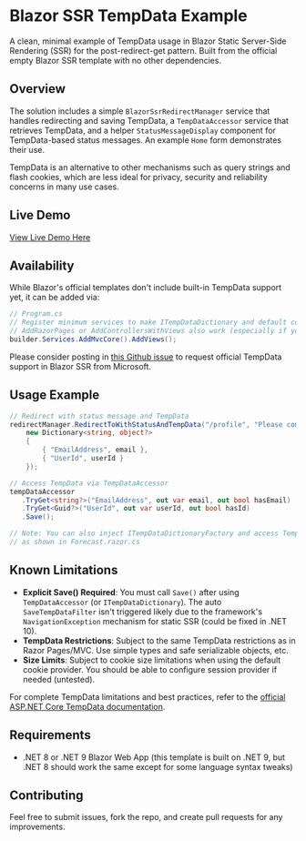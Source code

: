 # Blazor SSR TempData Example

A clean, minimal example of TempData usage in Blazor Static Server-Side Rendering (SSR) for the post-redirect-get pattern. Built from the official empty Blazor SSR template with no other dependencies.

## Overview

The solution includes a simple `BlazorSsrRedirectManager` service that handles redirecting and saving TempData, a `TempDataAccessor` service that retrieves TempData, and a helper `StatusMessageDisplay` component for TempData-based status messages. An example `Home` form demonstrates their use. 

TempData is an alternative to other mechanisms such as query strings and flash cookies, which are less ideal for privacy, security and reliability concerns in many use cases.

## Live Demo

[View Live Demo Here](https://blazor-ssr-temp-data-demo.azurewebsites.net/)

## Availability

While Blazor's official templates don't include built-in TempData support yet, it can be added via:

```csharp
// Program.cs
// Register minimum services to make ITempDataDictionary and default cookie provider available via DI.
// AddRazorPages or AddControllersWithViews also work (especially if you need those in your project)
builder.Services.AddMvcCore().AddViews();
```
Please consider posting in [this Github issue](https://github.com/dotnet/aspnetcore/issues/49683) to request official TempData support in Blazor SSR from Microsoft.

## Usage Example

```csharp
// Redirect with status message and TempData
redirectManager.RedirectToWithStatusAndTempData("/profile", "Please complete your profile", Severity.Info,
    new Dictionary<string, object?> 
    {
        { "EmailAddress", email },
        { "UserId", userId }
    });
```

```csharp
// Access TempData via TempDataAccessor
tempDataAccessor
   .TryGet<string?>("EmailAddress", out var email, out bool hasEmail)
   .TryGet<Guid?>("UserId", out var userId, out bool hasId)
   .Save();

// Note: You can also inject ITempDataDictionaryFactory and access TempData manually, 
// as shown in Forecast.razor.cs
```

## Known Limitations

- **Explicit Save() Required**: You must call `Save()` after using `TempDataAccessor` (or `ITempDataDictionary`). The auto `SaveTempDataFilter` isn't triggered likely due to the framework's `NavigationException` mechanism for static SSR (could be fixed in .NET 10).
- **TempData Restrictions**: Subject to the same TempData restrictions as in Razor Pages/MVC. Use simple types and safe serializable objects, etc.
- **Size Limits**: Subject to cookie size limitations when using the default cookie provider. You should be able to configure session provider if needed (untested).

For complete TempData limitations and best practices, refer to the [official ASP.NET Core TempData documentation](https://learn.microsoft.com/en-us/aspnet/core/fundamentals/app-state?view=aspnetcore-9.0#tempdata).

## Requirements

- .NET 8 or .NET 9 Blazor Web App (this template is built on .NET 9, but .NET 8 should work the same except for some language syntax tweaks)

## Contributing

Feel free to submit issues, fork the repo, and create pull requests for any improvements.
